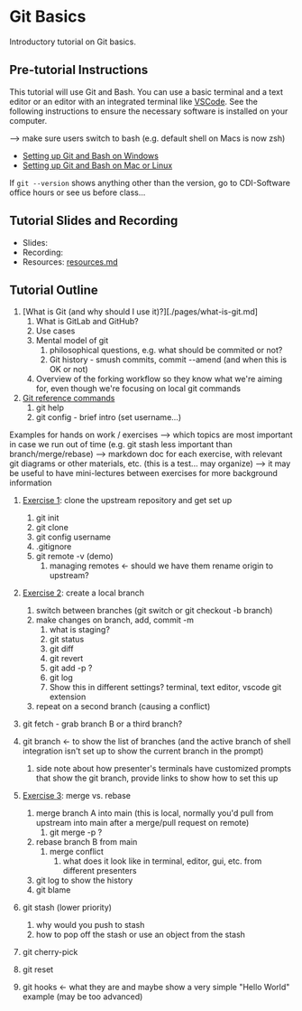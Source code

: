 # Git Basics

Introductory tutorial on Git basics.

## Pre-tutorial Instructions

This tutorial will use Git and Bash. You can use a basic terminal and a text editor or an editor
with an integrated terminal like [VSCode](https://code.visualstudio.com/). See the following
instructions to ensure the necessary software is installed on your computer.

--> make sure users switch to bash (e.g. default shell on Macs is now zsh)

- [Setting up Git and Bash on Windows](./pages/prereq.md#windows)
- [Setting up Git and Bash on Mac or Linux](./pages/prereq.md#mac)

If `git --version` shows anything other than the version, go to CDI-Software office hours or see us before class...

## Tutorial Slides and Recording

- Slides: [<PlaceHolder>]()
- Recording: [<PlaceHolder>]()
- Resources: [resources.md](resources.md)

## Tutorial Outline

1. [What is Git (and why should I use it)?][./pages/what-is-git.md]
   1. What is GitLab and GitHub?
   2. Use cases
   3. Mental model of git
      1. philosophical questions, e.g. what should be commited or not?
      2. Git history - smush commits, commit --amend (and when this is OK or not)
   4. Overview of the forking workflow so they know what we're aiming for, even though we're focusing on local git commands
2. [Git reference commands](./pages/git-help-and-config.md)
   1. git help
   2. git config - brief intro (set username...)

Examples for hands on work / exercises
--> which topics are most important in case we run out of time (e.g. git stash less important than branch/merge/rebase)
--> markdown doc for each exercise, with relevant git diagrams or other materials, etc. (this is a test... may organize)
--> it may be useful to have mini-lectures between exercises for more background information

1. [Exercise 1](./pages/ex1-clone-and-setup.md): clone the upstream repository and get set up
   1. git init
   2. git clone
   3. git config username
   4. .gitignore
   5. git remote -v (demo)
      1. managing remotes <- should we have them rename origin to upstream?
2. [Exercise 2](./pages/ex2-local-branch-and-commit.md): create a local branch
   1. switch between branches (git switch or git checkout -b branch)
   2. make changes on branch, add, commit -m
      1. what is staging?
      2. git status
      3. git diff
      4. git revert
      5. git add -p ?
      6. git log
      7. Show this in different settings? terminal, text editor, vscode git extension
   3. repeat on a second branch (causing a conflict)
3. git fetch - grab branch B or a third branch?
4. git branch <- to show the list of branches (and the active branch of shell integration isn't set up to show the current branch in the prompt)
   1. side note about how presenter's terminals have customized prompts that show the git branch, provide links to show how to set this up
5. [Exercise 3](./pages/ex3-merge-and-rebase.md): merge vs. rebase
   1. merge branch A into main (this is local, normally you'd pull from upstream into main after a merge/pull request on remote)
      1. git merge -p ?
   2. rebase branch B from main
      1. merge conflict
         1. what does it look like in terminal, editor, gui, etc. from different presenters
   3. git log to show the history
   4. git blame

6. git stash (lower priority)
   1. why would you push to stash
   2. how to pop off the stash or use an object from the stash
7. git cherry-pick
8. git reset
9. git hooks <- what they are and maybe show a very simple "Hello World" example (may be too advanced)
